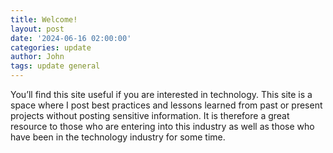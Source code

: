 ```yaml
---
title: Welcome!
layout: post
date: '2024-06-16 02:00:00'
categories: update
author: John
tags: update general
---
```


You’ll find this site useful if you are interested in technology. This site is a space where I post best practices and lessons learned from past or present projects without posting sensitive information. It is therefore a great resource to those who are entering into this industry as well as those who have been in the technology industry for some time.